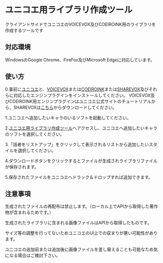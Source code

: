 # ユニコエ用ライブラリ作成ツール

クライアントサイドでユニコエのVOICEVOX及びCOEIROINK用のライブラリを作成するツールです

## 対応環境

WindowsのGoogle Chrome、FireFox及びMicrosoft Edgeに対応しています。

## 使い方
0.事前に[ユニコエ](https://sites.google.com/view/unicoe/)と、[VOICEVOX](https://voicevox.hiroshiba.jp/)または[COEIROINK](https://coeiroink.com)または[SHAREVOX](https://www.sharevox.app/)及びそれらに対応したエンジンプラグインをインストールしてください。
VOICEVOX及びCOEIROINK用エンジンプラグインはユニコエ公式サイトのチュートリアルから、SHAREVOXは[こちら](https://darksky.soregashi.com/dl/sharevox_unicoe_plugin.html)からダウンロードしてください。

1.ユニコエへ追加したいキャラのいるソフトを起動してください。

2.[ユニコエ用ライブラリ作成ツール](https://musicsoul0142.github.io/Unilibmaker/index.html)へアクセスし、ユニコエへ追加したいキャラのソフトを選択してください。

3.「話者をリストアップ」をクリックして表示されるリストから追加したいスタイルを選択してください。

4.ダウンロードボタンをクリックするとファイルが生成されライブラリファイルが保存されます。

5.保存されたファイルをユニコエへドラック＆ドロップすれば追加できます。

## 注意事項
生成されたファイルの再配布は禁止します。（ローカル上でAPIから取得した著作物が含まれるためです。）

生成されたライブラリに含まれる画像ファイルはAPIから取得したものです。

サイズ等の調整を行ってないためユニコエのUI上での収まりが悪い可能性があります。

ユニコエの追加前または追加後に画像ファイルを差し替えることも可能なため気になる場合はご検討下さい。